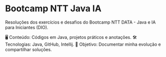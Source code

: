 # Bootcamp NTT Java IA
Resoluções dos exercícios e desafios do Bootcamp NTT DATA - Java e IA para Iniciantes (DIO).

🖥️ Conteúdo: Códigos em Java, projetos práticos e anotações.
🛠️ Tecnologias: Java, GitHub, Intellij.
🎯 Objetivo: Documentar minha evolução e compartilhar soluções.
